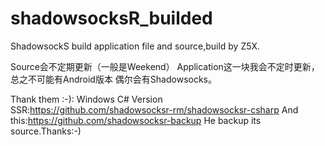 # shadowsocksR_builded
ShadowsockS build application file and source,build by Z5X.

Source会不定期更新（一般是Weekend）
Application这一块我会不定时更新，总之不可能有Android版本
偶尔会有Shadowsocks。

Thank them :-):
Windows C# Version SSR:https://github.com/shadowsocksr-rm/shadowsocksr-csharp
And this:https://github.com/shadowsocksr-backup He backup its source.Thanks:-)
